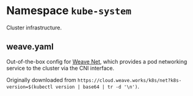 # Namespace `kube-system`

Cluster infrastructure.

## weave.yaml

Out-of-the-box config for [Weave Net][weave], which provides a pod networking service to the cluster via the CNI interface.

Originally downloaded from `https://cloud.weave.works/k8s/net?k8s-version=$(kubectl version | base64 | tr -d '\n')`.


[weave]: https://www.weave.works/docs/net/latest/overview/
